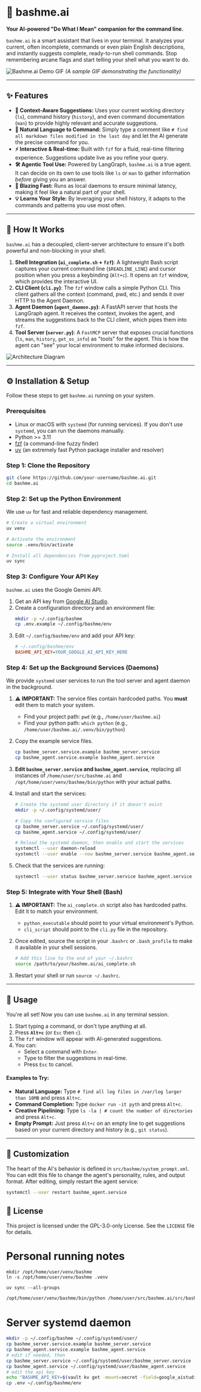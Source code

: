 # 🤖 bashme.ai

**Your AI-powered "Do What I Mean" companion for the command line.**

`bashme.ai` is a smart assistant that lives in your terminal. It analyzes your current, often incomplete, commands or even plain English descriptions, and instantly suggests complete, ready-to-run shell commands. Stop remembering arcane flags and start telling your shell what you want to do.

![Bashme.ai Demo GIF](https://user-images.githubusercontent.com/1423701/299691167-17721867-bb03-4fec-a309-858888b14e30.gif)
*(A sample GIF demonstrating the functionality)*

---

## ✨ Features

*   **🧠 Context-Aware Suggestions:** Uses your current working directory (`ls`), command history (`history`), and even command documentation (`man`) to provide highly relevant and accurate suggestions.
*   **📝 Natural Language to Command:** Simply type a comment like `# find all markdown files modified in the last day` and let the AI generate the precise command for you.
*   **⚡ Interactive & Real-time:** Built with `fzf` for a fluid, real-time filtering experience. Suggestions update live as you refine your query.
*   **🛠️ Agentic Tool Use:** Powered by LangGraph, `bashme.ai` is a true agent. It can decide on its own to use tools like `ls` or `man` to gather information *before* giving you an answer.
*   **🚀 Blazing Fast:** Runs as local daemons to ensure minimal latency, making it feel like a natural part of your shell.
*   **💡 Learns Your Style:** By leveraging your shell history, it adapts to the commands and patterns you use most often.

---

## 🔧 How It Works

`bashme.ai` has a decoupled, client-server architecture to ensure it's both powerful and non-blocking in your shell.

1.  **Shell Integration (`ai_complete.sh` + `fzf`)**: A lightweight Bash script captures your current command line (`$READLINE_LINE`) and cursor position when you press a keybinding (`Alt+c`). It opens an `fzf` window, which provides the interactive UI.
2.  **CLI Client (`cli.py`)**: The `fzf` window calls a simple Python CLI. This client gathers all the context (command, pwd, etc.) and sends it over HTTP to the Agent Daemon.
3.  **Agent Daemon (`agent_daemon.py`)**: A FastAPI server that hosts the LangGraph agent. It receives the context, invokes the agent, and streams the suggestions back to the CLI client, which pipes them into `fzf`.
4.  **Tool Server (`server.py`)**: A `FastMCP` server that exposes crucial functions (`ls`, `man`, `history`, `get_os_info`) as "tools" for the agent. This is how the agent can "see" your local environment to make informed decisions.

![Architecture Diagram](https://user-images.githubusercontent.com/1423701/299691230-67c7e0f2-b0b9-4a92-b43a-7d92ffb1c095.png)

---

## ⚙️ Installation & Setup

Follow these steps to get `bashme.ai` running on your system.

### Prerequisites

*   Linux or macOS with `systemd` (for running services). If you don't use `systemd`, you can run the daemons manually.
*   Python >= 3.11
*   [fzf](https://github.com/junegunn/fzf) (a command-line fuzzy finder)
*   [uv](https://github.com/astral-sh/uv) (an extremely fast Python package installer and resolver)

### Step 1: Clone the Repository

```bash
git clone https://github.com/your-username/bashme.ai.git
cd bashme.ai
```

### Step 2: Set up the Python Environment

We use `uv` for fast and reliable dependency management.

```bash
# Create a virtual environment
uv venv

# Activate the environment
source .venv/bin/activate

# Install all dependencies from pyproject.toml
uv sync
```

### Step 3: Configure Your API Key

`bashme.ai` uses the Google Gemini API.

1.  Get an API key from [Google AI Studio](https://aistudio.google.com/app/apikey).
2.  Create a configuration directory and an environment file:
    ```bash
    mkdir -p ~/.config/bashme
    cp .env.example ~/.config/bashme/env
    ```
3.  Edit `~/.config/bashme/env` and add your API key:
    ```ini
    # ~/.config/bashme/env
    BASHME_API_KEY=YOUR_GOOGLE_AI_API_KEY_HERE
    ```

### Step 4: Set up the Background Services (Daemons)

We provide `systemd` user services to run the tool server and agent daemon in the background.

1.  **⚠️ IMPORTANT:** The service files contain hardcoded paths. You **must** edit them to match your system.
    *   Find your project path: `pwd` (e.g., `/home/user/bashme.ai`)
    *   Find your python path: `which python` (e.g., `/home/user/bashme.ai/.venv/bin/python`)

2.  Copy the example service files.
    ```bash
    cp bashme_server.service.example bashme_server.service
    cp bashme_agent.service.example bashme_agent.service
    ```

3.  **Edit `bashme_server.service` and `bashme_agent.service`**, replacing all instances of `/home/user/src/bashme.ai` and `/opt/home/user/venv/bashme/bin/python` with your actual paths.

4.  Install and start the services:
    ```bash
    # Create the systemd user directory if it doesn't exist
    mkdir -p ~/.config/systemd/user/

    # Copy the configured service files
    cp bashme_server.service ~/.config/systemd/user/
    cp bashme_agent.service ~/.config/systemd/user/

    # Reload the systemd daemon, then enable and start the services
    systemctl --user daemon-reload
    systemctl --user enable --now bashme_server.service bashme_agent.service
    ```

5.  Check that the services are running:
    ```bash
    systemctl --user status bashme_server.service bashme_agent.service
    ```

### Step 5: Integrate with Your Shell (Bash)

1.  **⚠️ IMPORTANT:** The `ai_complete.sh` script also has hardcoded paths. Edit it to match your environment.
    *   `python_executable` should point to your virtual environment's Python.
    *   `cli_script` should point to the `cli.py` file in the repository.

2.  Once edited, source the script in your `.bashrc` or `.bash_profile` to make it available in your shell sessions.
    ```bash
    # Add this line to the end of your ~/.bashrc
    source /path/to/your/bashme.ai/ai_complete.sh
    ```
3.  Restart your shell or run `source ~/.bashrc`.

---

## 🚀 Usage

You're all set! Now you can use `bashme.ai` in any terminal session.

1.  Start typing a command, or don't type anything at all.
2.  Press **`Alt+c`** (or `Esc` then `c`).
3.  The `fzf` window will appear with AI-generated suggestions.
4.  You can:
    *   Select a command with `Enter`.
    *   Type to filter the suggestions in real-time.
    *   Press `Esc` to cancel.

#### Examples to Try:

*   **Natural Language:** Type `# find all log files in /var/log larger than 10MB` and press `Alt+c`.
*   **Command Completion:** Type `docker run -it pyth` and press `Alt+c`.
*   **Creative Pipelining:** Type `ls -la | # count the number of directories` and press `Alt+c`.
*   **Empty Prompt:** Just press `Alt+c` on an empty line to get suggestions based on your current directory and history (e.g., `git status`).

---

## 🔧 Customization

The heart of the AI's behavior is defined in `src/bashme/system_prompt.xml`. You can edit this file to change the agent's personality, rules, and output format. After editing, simply restart the agent service:

```bash
systemctl --user restart bashme_agent.service
```

## 📜 License

This project is licensed under the GPL-3.0-only License. See the `LICENSE` file for details.

# Personal running notes
```
mkdir /opt/home/user/venv/bashme
ln -s /opt/home/user/venv/bashme .venv

uv sync --all-groups
```

```bash
/opt/home/user/venv/bashme/bin/python /home/user/src/bashme.ai/src/bashme/client.py --current-command "cat ai_"  --cursor-position 7 --pwd $(pwd) --api-key $(vault kv get -mount=secret -field=google_aistudio_api_key airflow)
```

# Server systemd daemon
```bash
mkdir -p ~/.config/bashme ~/.config/systemd/user/
cp bashme_server.service.example bashme_server.service 
cp bashme_agent.service.example bashme_agent.service 
# edit if needed, then
cp bashme_server.service ~/.config/systemd/user/bashme_server.service
cp bashme_agent.service ~/.config/systemd/user/bashme_agent.service
# edit the api key
echo "BASHME_API_KEY=$(vault kv get -mount=secret -field=google_aistudio_api_key airflow)" > .env
cp .env ~/.config/bashme/env
```

